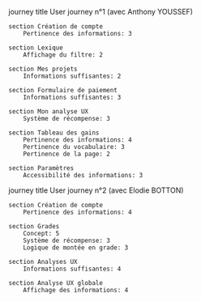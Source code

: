 journey
    title User journey n°1 (avec Anthony YOUSSEF)

    section Création de compte
        Pertinence des informations: 3

    section Lexique
        Affichage du filtre: 2

    section Mes projets
        Informations suffisantes: 2

    section Formulaire de paiement
        Informations suffisantes: 3

    section Mon analyse UX
        Système de récompense: 3

    section Tableau des gains
        Pertinence des informations: 4
        Pertinence du vocabulaire: 3
        Pertinence de la page: 2

    section Paramètres
        Accessibilité des informations: 3



journey
    title User journey n°2 (avec Elodie BOTTON)

    section Création de compte
        Pertinence des informations: 4

    section Grades
        Concept: 5
        Système de récompense: 3
        Logique de montée en grade: 3

    section Analyses UX
        Informations suffisantes: 4

    section Analyse UX globale
        Affichage des informations: 4